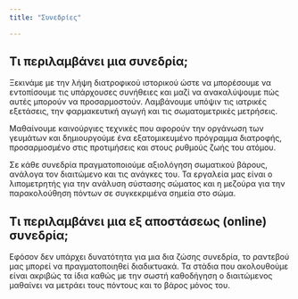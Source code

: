 ```yaml
---
title: "Συνεδρίες"

---
```


## Τι περιλαμβάνει μια συνεδρία;

Ξεκινάμε με την λήψη διατροφικού ιστορικού ώστε να μπορέσουμε να εντοπίσουμε τις υπάρχουσες συνήθειες και μαζί να ανακαλύψουμε πώς αυτές μπορούν να προσαρμοστούν. Λαμβάνουμε υπόψιν τις ιατρικές εξετάσεις, την φαρμακευτική αγωγή και τις σωματομετρικές μετρήσεις.

Μαθαίνουμε καινούργιες τεχνικές που αφορούν την οργάνωση των γευμάτων και δημιουργούμε ένα εξατομικευμένο πρόγραμμα διατροφής, προσαρμοσμένο στις προτιμήσεις και στους ρυθμούς ζωής του ατόμου.

Σε κάθε συνεδρία πραγματοποιούμε αξιολόγηση σωματικού βάρους, ανάλογα τον διαιτώμενο και τις ανάγκες του. Τα εργαλεία μας είναι ο λιπομετρητής για την ανάλυση σύστασης σώματος και η μεζούρα για την παρακολούθηση πόντων σε συγκεκριμένα σημεία στο σώμα.

## Τι περιλαμβάνει μια εξ αποστάσεως (online) συνεδρία;

Εφόσον δεν υπάρχει δυνατότητα για μια δια ζώσης συνεδρία, το ραντεβού μας μπορεί να πραγματοποιηθεί διαδικτυακά. Τα στάδια που ακολουθούμε είναι ακριβώς τα ίδια καθώς με την σωστή καθοδήγηση ο διαιτώμενος μαθαίνει να μετράει τους πόντους και το βάρος μόνος του.